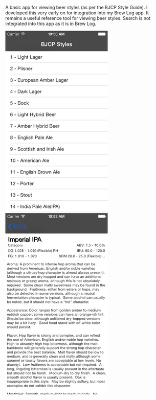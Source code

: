 A basic app for viewing beer styles (as per the BJCP Style Guide).  I developed this very early on for integration into my Brew Log app. It remains a useful reference tool for viewing beer styles.  Search is not integrated into this app as it is in Brew Log.

![BJCP Styles App](Screenshot01-small.png) ![BJCP Styles App](Screenshot02-small.png)